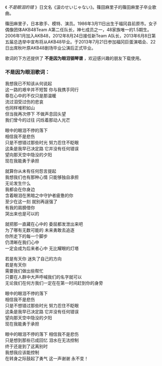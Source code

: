 

《 _不是眼泪的错_ 》日文名《涙のせいじゃない》。篠田麻里子的篠田麻里子卒业歌曲。  
  
篠田麻里子，日本歌手、模特、演员。1986年3月11日出生于福冈县前原市。女子偶像团体AKB48Team
A第二任队长，神七成员之一，48家族唯一的1.5期生。2006年1月加入AKB48，2012年8月24日接任新Team
A队长，2013年6月8日第五届总选举中宣布将从AKB48毕业。于2013年7月21日参加福冈巨蛋演唱会、22日出席秋叶原AKB48剧场毕业公演后正式毕业。  
  
歌词的下方还提供了 **不是因为眼泪钢琴谱** ，欢迎感兴趣的朋友下载使用。

### 不是因为眼泪歌词：

我想我已不知该从何说起  
这一路的艰辛并不短暂 你与我携手同行  
尊在心中的不仅只是那温暖  
流过泪受过伤的悲哀  
也同样堆积如山  
但当我再次停下 不做声息回头望  
我们曾今的过往 闪烁着那动人光芒

眼中的眼泪不停的落下  
相信我不是悲伤  
只是不想错过那些时光 努力忍住不眨眼  
这条是我早已决定路 它并没有任何错误  
望向那天空中隐没的夕阳  
现在我能勇于承担

就算你从未有任何怨言提起  
我想我们也有那种心情 只能够独自承担  
无论发生什么  
我都会在你身边  
含着眼泪在黑暗之中守护者疲惫的你  
至少在这一刻 就别再逞强了  
有我的肩膀借你  
哭出来也是可以的

就把那一直藏在心中的 委屈都发泄出来吧  
为了哪有无数可能的 未来勇敢去追逐  
你所走下的每一个脚步  
仍清晰在我们心中  
一定会成为后来者心中 无比耀眼的灯塔

若是有天你 迷失了自己的方向  
若是有天你  
需要我们做出些帮忙  
只要在人群中大声呼喊我们的名字就可以  
无论我们在何方我们一定在在第一时间赶到你的身旁

眼中的眼泪不停的落下  
相信我不是悲伤  
只是不想错过那些时光 努力忍住不眨眼  
这条是我早已决定路 它并没有任何错误  
望向那天空中隐没的夕阳  
现在我能勇于承担

眼中的眼泪不停的落下 相信我不是悲伤  
只是想到那些已成回忆 泪水在无法控制  
终于还是到了这离别时  
我想我应该能控制  
在转身之际鼓起了勇气 这一声谢谢 永不变！

